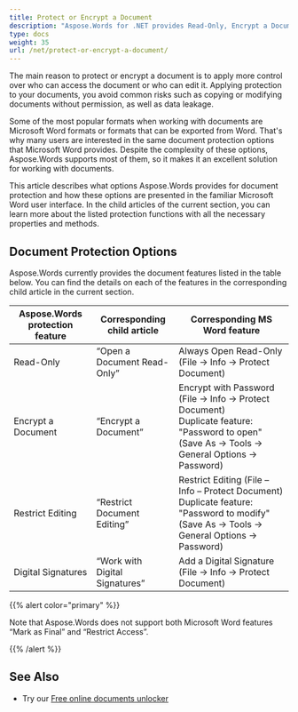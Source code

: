 ```yaml
---
title: Protect or Encrypt a Document
description: "Aspose.Words for .NET provides Read-Only, Encrypt a Documen, Restrict Editing, and Digital Signatures for document protection. Aspose.Words supports most Word protection options."
type: docs
weight: 35
url: /net/protect-or-encrypt-a-document/
---
```


The main reason to protect or encrypt a document is to apply more control over who can access the document or who can edit it. Applying protection to your documents, you avoid common risks such as copying or modifying documents without permission, as well as data leakage.

Some of the most popular formats when working with documents are Microsoft Word formats or formats that can be exported from Word. That's why many users are interested in the same document protection options that Microsoft Word provides. Despite the complexity of these options, Aspose.Words supports most of them, so it makes it an excellent solution for working with documents.

This article describes what options Aspose.Words provides for document protection and how these options are presented in the familiar Microsoft Word user interface. In the child articles of the current section, you can learn more about the listed protection functions with all the necessary properties and methods.

## Document Protection Options

Aspose.Words currently provides the document features listed in the table below. You can find the details on each of the features in the corresponding child article in the current section.

| Aspose.Words protection feature | Corresponding child article    | Corresponding MS Word feature                                |
| ------------------------------- | ------------------------------ | ------------------------------------------------------------ |
| Read-Only                       | “Open a Document Read-Only”    | Always Open Read-Only (File → Info → Protect Document)       |
| Encrypt a Document              | “Encrypt a Document”           | Encrypt with Password (File → Info → Protect Document)<br />Duplicate feature: "Password to open" (Save As → Tools → General Options → Password) |
| Restrict Editing                | “Restrict Document Editing”    | Restrict Editing (File – Info – Protect Document)<br />Duplicate feature: "Password to modify" (Save As → Tools → General Options → Password) |
| Digital Signatures              | “Work with Digital Signatures” | Add a Digital Signature (File → Info → Protect Document)     |

{{% alert color="primary" %}}

Note that Aspose.Words does not support both Microsoft Word features “Mark as Final” and “Restrict Access”.

{{% /alert %}}

## See Also

* Try our [Free online documents unlocker](https://products.aspose.app/words/unlock)